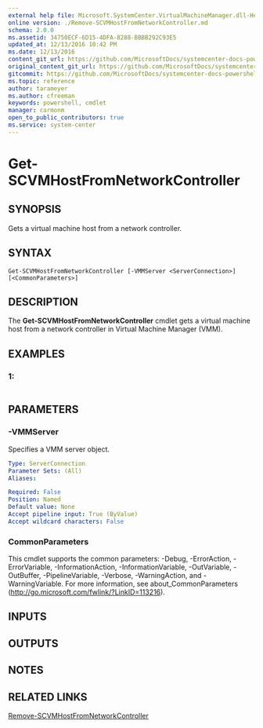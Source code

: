 ```yaml
---
external help file: Microsoft.SystemCenter.VirtualMachineManager.dll-Help.xml
online version: ./Remove-SCVMHostFromNetworkController.md
schema: 2.0.0
ms.assetid: 34750ECF-6D15-4DFA-8288-BBBB292C93E5
updated_at: 12/13/2016 10:42 PM
ms.date: 12/13/2016
content_git_url: https://github.com/MicrosoftDocs/systemcenter-docs-powershell/blob/master/systemcenter-cmdlets/VirtualMachineManager/v1/Get-SCVMHostFromNetworkController.md
original_content_git_url: https://github.com/MicrosoftDocs/systemcenter-docs-powershell/blob/master/systemcenter-cmdlets/VirtualMachineManager/v1/Get-SCVMHostFromNetworkController.md
gitcommit: https://github.com/MicrosoftDocs/systemcenter-docs-powershell/blob/ea9507ac2178040476af5407227db8cb97701ea9/systemcenter-cmdlets/VirtualMachineManager/v1/Get-SCVMHostFromNetworkController.md
ms.topic: reference
author: tarameyer
ms.author: cfreeman
keywords: powershell, cmdlet
manager: carmonm
open_to_public_contributors: true
ms.service: system-center
---
```


# Get-SCVMHostFromNetworkController

## SYNOPSIS
Gets a virtual machine host from a network controller.

## SYNTAX

```
Get-SCVMHostFromNetworkController [-VMMServer <ServerConnection>] [<CommonParameters>]
```

## DESCRIPTION
The **Get-SCVMHostFromNetworkController** cmdlet gets a virtual machine host from a network controller in Virtual Machine Manager (VMM).

## EXAMPLES

### 1:
```

```

## PARAMETERS

### -VMMServer
Specifies a VMM server object.

```yaml
Type: ServerConnection
Parameter Sets: (All)
Aliases: 

Required: False
Position: Named
Default value: None
Accept pipeline input: True (ByValue)
Accept wildcard characters: False
```

### CommonParameters
This cmdlet supports the common parameters: -Debug, -ErrorAction, -ErrorVariable, -InformationAction, -InformationVariable, -OutVariable, -OutBuffer, -PipelineVariable, -Verbose, -WarningAction, and -WarningVariable. For more information, see about_CommonParameters (http://go.microsoft.com/fwlink/?LinkID=113216).

## INPUTS

## OUTPUTS

## NOTES

## RELATED LINKS

[Remove-SCVMHostFromNetworkController](xref:VirtualMachineManager/v1/Remove-SCVMHostFromNetworkController.md)

